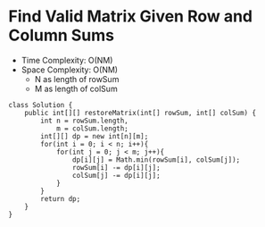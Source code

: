 # Find Valid Matrix Given Row and Column Sums

- Time Complexity: O(NM)
- Space Complexity: O(NM)
  - N as length of rowSum
  - M as length of colSum

```
class Solution {
    public int[][] restoreMatrix(int[] rowSum, int[] colSum) {
        int n = rowSum.length,
            m = colSum.length;
        int[][] dp = new int[n][m];
        for(int i = 0; i < n; i++){
            for(int j = 0; j < m; j++){
                dp[i][j] = Math.min(rowSum[i], colSum[j]);
                rowSum[i] -= dp[i][j];
                colSum[j] -= dp[i][j];
            }
        }
        return dp;
    }
}
```
